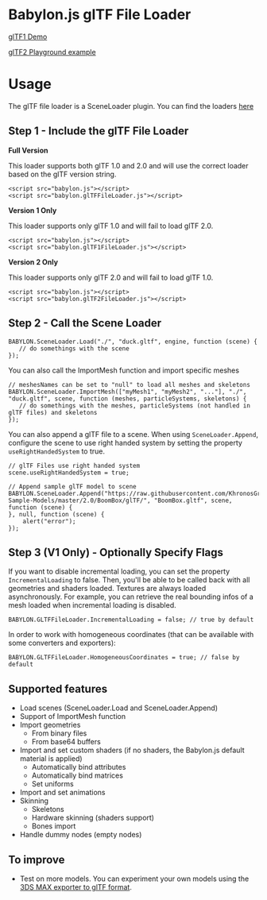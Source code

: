 # Babylon.js glTF File Loader

[glTF1 Demo](http://babylonjs-extras.azurewebsites.net/glTF.html)

[glTF2 Playground example]( https://www.babylonjs-playground.com/#6MZV8R)

# Usage
The glTF file loader is a SceneLoader plugin.
You can find the loaders [here](https://github.com/BabylonJS/Babylon.js/tree/master/dist/preview%20release/loaders)

## Step 1 - Include the glTF File Loader

**Full Version**

This loader supports both glTF 1.0 and 2.0 and will use the correct loader based on the glTF version string.

```
<script src="babylon.js"></script>
<script src="babylon.glTFFileLoader.js"></script>
```

**Version 1 Only**

This loader supports only glTF 1.0 and will fail to load glTF 2.0.

```
<script src="babylon.js"></script>
<script src="babylon.glTF1FileLoader.js"></script>
```

**Version 2 Only**

This loader supports only glTF 2.0 and will fail to load glTF 1.0.

```
<script src="babylon.js"></script>
<script src="babylon.glTF2FileLoader.js"></script>
```

## Step 2 - Call the Scene Loader
```
BABYLON.SceneLoader.Load("./", "duck.gltf", engine, function (scene) { 
   // do somethings with the scene
});
```

You can also call the ImportMesh function and import specific meshes
```
// meshesNames can be set to "null" to load all meshes and skeletons
BABYLON.SceneLoader.ImportMesh(["myMesh1", "myMesh2", "..."], "./", "duck.gltf", scene, function (meshes, particleSystems, skeletons) { 
   // do somethings with the meshes, particleSystems (not handled in glTF files) and skeletons
});
```


You can also append a glTF file to a scene. When using `SceneLoader.Append`, configure the scene to use right handed system by setting the property `useRightHandedSystem` to true. 

```
// glTF Files use right handed system 
scene.useRightHandedSystem = true;

// Append sample glTF model to scene
BABYLON.SceneLoader.Append("https://raw.githubusercontent.com/KhronosGroup/glTF-Sample-Models/master/2.0/BoomBox/glTF/", "BoomBox.gltf", scene, function (scene) {
}, null, function (scene) {
    alert("error");
});
```

## Step 3 (V1 Only) - Optionally Specify Flags

If you want to disable incremental loading, you can set the property `IncrementalLoading` to false.
Then, you'll be able to be called back with all geometries and shaders loaded. Textures are always loaded asynchronously. For example, you can retrieve the real bounding infos of a mesh loaded when incremental loading is disabled.
```
BABYLON.GLTFFileLoader.IncrementalLoading = false; // true by default
```

In order to work with homogeneous coordinates (that can be available with some converters and exporters):
```
BABYLON.GLTFFileLoader.HomogeneousCoordinates = true; // false by default
```


## Supported features
* Load scenes (SceneLoader.Load and SceneLoader.Append)
* Support of ImportMesh function
* Import geometries
    * From binary files
    * From base64 buffers
* Import and set custom shaders (if no shaders, the Babylon.js default material is applied)
    * Automatically bind attributes
    * Automatically bind matrices
    * Set uniforms
* Import and set animations
* Skinning
    * Skeletons
    * Hardware skinning (shaders support)
    * Bones import
* Handle dummy nodes (empty nodes)

## To improve
* Test on more models. You can experiment your own models using the [3DS MAX exporter to glTF format](https://doc.babylonjs.com/exporters/3DSMax_to_glTF).
